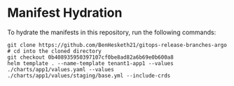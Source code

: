 # Manifest Hydration

To hydrate the manifests in this repository, run the following commands:

```shell
git clone https://github.com/BenHesketh21/gitops-release-branches-argo
# cd into the cloned directory
git checkout 0b408935950397107cf0be8ad82a6b69e0b600a8
helm template . --name-template tenant1-app1 --values ./charts/app1/values.yaml --values ./charts/app1/values/staging/base.yml --include-crds
```
